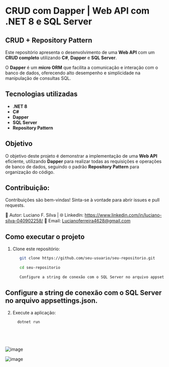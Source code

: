 # CRUD com Dapper | Web API com .NET 8 e SQL Server  
## CRUD + Repository Pattern  

Este repositório apresenta o desenvolvimento de uma **Web API** com um **CRUD completo** utilizando **C#**, **Dapper** e **SQL Server**.  

O **Dapper** é um **micro ORM** que facilita a comunicação e interação com o banco de dados, oferecendo alto desempenho e simplicidade na manipulação de consultas SQL.  

## Tecnologias utilizadas  
- **.NET 8**  
- **C#**  
- **Dapper**  
- **SQL Server**  
- **Repository Pattern**  

## Objetivo  
O objetivo deste projeto é demonstrar a implementação de uma **Web API** eficiente, utilizando **Dapper** para realizar todas as requisições e operações de banco de dados, 
seguindo o padrão **Repository Pattern** para organização do código.  

## Contribuição:
Contribuições são bem-vindas! Sinta-se à vontade para abrir issues e pull requests.

📌 Autor: Luciano F. Silva |
🌐 LinkedIn: https://www.linkedin.com/in/luciano-silva-040902258/
📧 Email: Lucianoferreira4628@gmail.com

## Como executar o projeto  
1. Clone este repositório:  
   ```bash
      git clone https://github.com/seu-usuario/seu-repositorio.git
      
      cd seu-repositorio
      
      Configure a string de conexão com o SQL Server no arquivo appsettings.json.

## Configure a string de conexão com o SQL Server no arquivo appsettings.json.

2. Execute a aplicação:
   ```bash
     dotnet run






![image](https://github.com/user-attachments/assets/9e0381cc-0fca-4900-bca5-7de916027367)

![image](https://github.com/user-attachments/assets/e55fd1f7-cf43-4cfd-94e2-783fd5f584f9)





